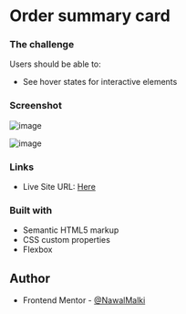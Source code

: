 # Order summary card



### The challenge

Users should be able to:

- See hover states for interactive elements

### Screenshot

![image](https://github.com/NawalMalki/Challenge5/assets/114352448/a15fabbf-70c0-4aac-b033-638eaad11ce9)


![image](https://github.com/NawalMalki/Challenge5/assets/114352448/06206d12-863e-403e-bc7c-98ec931c0f7b)




### Links


- Live Site URL: [Here](https://challenge5-ten.vercel.app/)



### Built with

- Semantic HTML5 markup
- CSS custom properties
- Flexbox





 

## Author


- Frontend Mentor - [@NawalMalki](https://www.frontendmentor.io/profile/NawalMalki)


